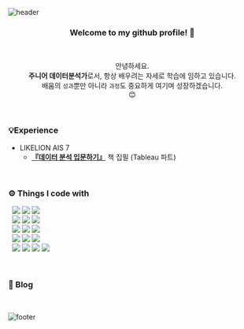 ![header](https://capsule-render.vercel.app/api?type=slice&color=&text=better-%noh&fontSize=60&fontColor=FFFFFF&stroke=8572EE&rotate=8&fontAlign=80&fontAlignY=38)
<div align="center"> 
  
### Welcome to my github profile! 👋

<br>

안녕하세요.\
**주니어 데이터분석가**로서, 항상 배우려는 자세로 학습에 임하고 있습니다.\
배움의 `성과`뿐만 아니라 `과정`도 중요하게 여기며 성장하겠습니다.\
:blush:
</div>

<br>

### 💡Experience
- LIKELION AIS 7 
  - **[『데이터 분석 입문하기』](https://www.yes24.com/Product/Goods/119653445)** 책 집필 (Tableau 파트)

<br>

### ⚙️ Things I code with 
&nbsp; <img src="https://img.shields.io/badge/-Python-3776AB?style=flat&logo=Python&logoColor=white"> <img src="https://img.shields.io/badge/MySQL-4479A1?style=flat&logo=MySQL&logoColor=white"> <img src="https://img.shields.io/badge/Markdown-000000?style=flat&logo=Markdown&logoColor=white"> \
&nbsp; <img src="https://img.shields.io/badge/Pandas-150458?style=flat&logo=Pandas&logoColor=white"> <img src="https://img.shields.io/badge/NumPy-013243?style=flat&logo=NumPy&logoColor=white"> <img src="https://img.shields.io/badge/TensorFlow-FF6F00?style=flat&logo=TensorFlow&logoColor=white"> \
&nbsp; <img src="https://img.shields.io/badge/Selenium-43B02A?style=flat&logo=Selenium&logoColor=white"> <img src="https://img.shields.io/badge/Streamlit-FF4B4B?style=flat&logo=Streamlit&logoColor=white"> <img src="https://img.shields.io/badge/Tableau-E97627?style=flat&logo=Tableau&logoColor=white"> \
&nbsp; <img src="https://img.shields.io/badge/Visual Studio Code-007ACC?style=flat&logo=Visual Studio Code&logoColor=white"> <img src="https://img.shields.io/badge/Jupyter-F37626?style=flat&logo=Jupyter&logoColor=white"> <img src="https://img.shields.io/badge/Anaconda-44A833?style=flat&logo=Anaconda&logoColor=white"> \
&nbsp; <img src="https://img.shields.io/badge/Notion-000000?style=flat&logo=Notion&logoColor=white"> <img src="https://img.shields.io/badge/Discord-5865F2?style=flat&logo=Discord&logoColor=white"> <img src="https://img.shields.io/badge/Github-181717?style=flat&logo=Github&logoColor=white"> <img src="https://img.shields.io/badge/Slack-4A154B?style=flat&logo=Slack&logoColor=white"> 

<!--
### 💻 Project
&nbsp; 
-->

<br>

### 💭 Blog
&nbsp; 

<!--
&nbsp; ▪️ **Languages**\
&nbsp;&nbsp;&nbsp;&nbsp;&nbsp;&nbsp;&nbsp;&nbsp; <img src="https://img.shields.io/badge/-Python-3776AB?style=flat&logo=Python&logoColor=white"> 

&nbsp; ▪️ **Database**\
&nbsp;&nbsp;&nbsp;&nbsp;&nbsp;&nbsp;&nbsp;&nbsp; <img src="https://img.shields.io/badge/MySQL-4479A1?style=flat&logo=MySQL&logoColor=white"> 

&nbsp; ▪️ **IDE**\
&nbsp;&nbsp;&nbsp;&nbsp;&nbsp;&nbsp;&nbsp;&nbsp; <img src="https://img.shields.io/badge/Visual Studio Code-007ACC?style=flat&logo=Visual Studio Code&logoColor=white"> <img src="https://img.shields.io/badge/Jupyter-F37626?style=flat&logo=Jupyter&logoColor=white"> <img src="https://img.shields.io/badge/Anaconda-44A833?style=flat&logo=Anaconda&logoColor=white">

&nbsp; ▪️ **Collaboration Tool**\
&nbsp;&nbsp;&nbsp;&nbsp;&nbsp;&nbsp;&nbsp;&nbsp; <img src="https://img.shields.io/badge/Notion-000000?style=flat&logo=Notion&logoColor=white"> <img src="https://img.shields.io/badge/Discord-5865F2?style=flat&logo=Discord&logoColor=white"> <img src="https://img.shields.io/badge/Github-181717?style=flat&logo=Github&logoColor=white"> <img src="https://img.shields.io/badge/Slack-4A154B?style=flat&logo=Slack&logoColor=white"> 
-->
<!--
<div align="center"> 
  
﻿[![Top Langs](https://github-readme-stats.vercel.app/api/top-langs/?username=better-noh&langs_count=10&layout=compact&theme=dark)](https://github.com/better-noh/better-noh)﻿

</div>
-->

![footer](https://capsule-render.vercel.app/api?type=slice&section=footer)





<!--
![header](https://capsule-render.vercel.app/api?height=120&text=better-%noh&fontSize=55&fontColor=000000&stroke=00FF00&fontAlign=83&fontAlignY=30)
![footer](https://capsule-render.vercel.app/api?section=footer)
-->






<!--
**better-noh/better-noh** is a ✨ _special_ ✨ repository because its `README.md` (this file) appears on your GitHub profile.

Here are some ideas to get you started:

- 🔭 I’m currently working on ...
- 🌱 I’m currently learning ...
- 👯 I’m looking to collaborate on ...
- 🤔 I’m looking for help with ...
- 💬 Ask me about ...
- 📫 How to reach me: ...
- 😄 Pronouns: ...
- ⚡ Fun fact: ...
-->

